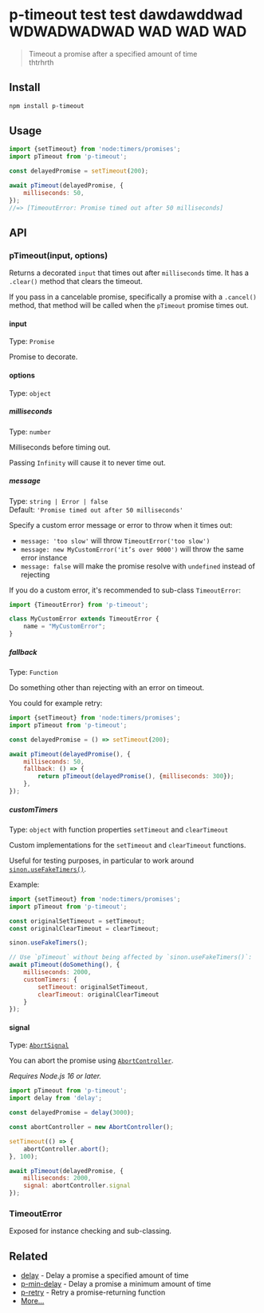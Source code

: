 # p-timeout test test   dawdawddwad WDWADWADWAD WAD WAD WAD

> Timeout a promise after a specified amount of time   
thtrhrth
## Install

```sh
npm install p-timeout
```

## Usage

```js
import {setTimeout} from 'node:timers/promises';
import pTimeout from 'p-timeout';

const delayedPromise = setTimeout(200);

await pTimeout(delayedPromise, {
	milliseconds: 50,
});
//=> [TimeoutError: Promise timed out after 50 milliseconds]
```

## API

### pTimeout(input, options)

Returns a decorated `input` that times out after `milliseconds` time. It has a `.clear()` method that clears the timeout.

If you pass in a cancelable promise, specifically a promise with a `.cancel()` method, that method will be called when the `pTimeout` promise times out.

#### input

Type: `Promise`

Promise to decorate.

#### options

Type: `object`

##### milliseconds

Type: `number`

Milliseconds before timing out.

Passing `Infinity` will cause it to never time out.

##### message

Type: `string | Error | false`\
Default: `'Promise timed out after 50 milliseconds'`

Specify a custom error message or error to throw when it times out:

- `message: 'too slow'` will throw `TimeoutError('too slow')`
- `message: new MyCustomError('it’s over 9000')` will throw the same error instance
- `message: false` will make the promise resolve with `undefined` instead of rejecting

If you do a custom error, it's recommended to sub-class `TimeoutError`:

```js
import {TimeoutError} from 'p-timeout';

class MyCustomError extends TimeoutError {
	name = "MyCustomError";
}
```

##### fallback

Type: `Function`

Do something other than rejecting with an error on timeout.

You could for example retry:

```js
import {setTimeout} from 'node:timers/promises';
import pTimeout from 'p-timeout';

const delayedPromise = () => setTimeout(200);

await pTimeout(delayedPromise(), {
	milliseconds: 50,
	fallback: () => {
		return pTimeout(delayedPromise(), {milliseconds: 300});
	},
});
```

##### customTimers

Type: `object` with function properties `setTimeout` and `clearTimeout`

Custom implementations for the `setTimeout` and `clearTimeout` functions.

Useful for testing purposes, in particular to work around [`sinon.useFakeTimers()`](https://sinonjs.org/releases/latest/fake-timers/).

Example:

```js
import {setTimeout} from 'node:timers/promises';
import pTimeout from 'p-timeout';

const originalSetTimeout = setTimeout;
const originalClearTimeout = clearTimeout;

sinon.useFakeTimers();

// Use `pTimeout` without being affected by `sinon.useFakeTimers()`:
await pTimeout(doSomething(), {
	milliseconds: 2000,
	customTimers: {
		setTimeout: originalSetTimeout,
		clearTimeout: originalClearTimeout
	}
});
```

#### signal

Type: [`AbortSignal`](https://developer.mozilla.org/en-US/docs/Web/API/AbortSignal)

You can abort the promise using [`AbortController`](https://developer.mozilla.org/en-US/docs/Web/API/AbortController).

*Requires Node.js 16 or later.*

```js
import pTimeout from 'p-timeout';
import delay from 'delay';

const delayedPromise = delay(3000);

const abortController = new AbortController();

setTimeout(() => {
	abortController.abort();
}, 100);

await pTimeout(delayedPromise, {
	milliseconds: 2000,
	signal: abortController.signal
});
```

### TimeoutError

Exposed for instance checking and sub-classing.

## Related

- [delay](https://github.com/sindresorhus/delay) - Delay a promise a specified amount of time
- [p-min-delay](https://github.com/sindresorhus/p-min-delay) - Delay a promise a minimum amount of time
- [p-retry](https://github.com/sindresorhus/p-retry) - Retry a promise-returning function
- [More…](https://github.com/sindresorhus/promise-fun)
